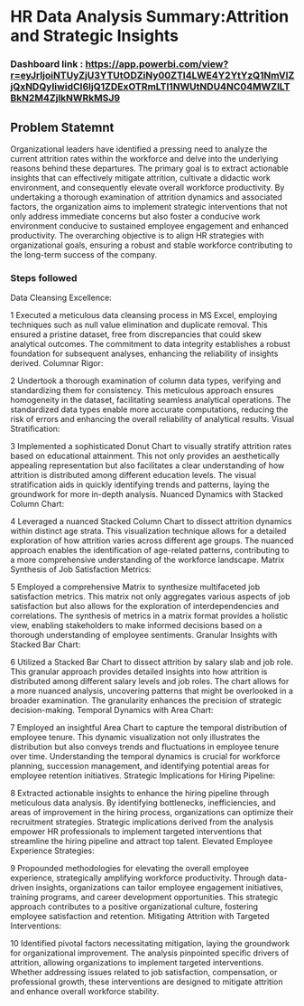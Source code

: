 # HR Data Analysis Summary:Attrition and Strategic Insights

### Dashboard link : https://app.powerbi.com/view?r=eyJrIjoiNTUyZjU3YTUtODZiNy00ZTI4LWE4Y2YtYzQ1NmVlZjQxNDQyIiwidCI6IjQ1ZDExOTRmLTI1NWUtNDU4NC04MWZlLTBkN2M4ZjlkNWRkMSJ9

## Problem Statemnt


Organizational leaders have identified a pressing need to analyze the current attrition rates within the workforce and delve into the underlying reasons behind these departures. The primary goal is to extract actionable insights that can effectively mitigate attrition, cultivate a didactic work environment, and consequently elevate overall workforce productivity. By undertaking a thorough examination of attrition dynamics and associated factors, the organization aims to implement strategic interventions that not only address immediate concerns but also foster a conducive work environment conducive to sustained employee engagement and enhanced productivity. The overarching objective is to align HR strategies with organizational goals, ensuring a robust and stable workforce contributing to the long-term success of the company.


### Steps followed

Data Cleansing Excellence:


1 Executed a meticulous data cleansing process in MS Excel, employing techniques such as null value elimination and duplicate removal. This ensured a pristine dataset, free from discrepancies that could skew analytical outcomes. The commitment to data integrity establishes a robust foundation for subsequent analyses, enhancing the reliability of insights derived.
Columnar Rigor:

2 Undertook a thorough examination of column data types, verifying and standardizing them for consistency. This meticulous approach ensures homogeneity in the dataset, facilitating seamless analytical operations. The standardized data types enable more accurate computations, reducing the risk of errors and enhancing the overall reliability of analytical results.
Visual Stratification:

3 Implemented a sophisticated Donut Chart to visually stratify attrition rates based on educational attainment. This not only provides an aesthetically appealing representation but also facilitates a clear understanding of how attrition is distributed among different education levels. The visual stratification aids in quickly identifying trends and patterns, laying the groundwork for more in-depth analysis.
Nuanced Dynamics with Stacked Column Chart:

4 Leveraged a nuanced Stacked Column Chart to dissect attrition dynamics within distinct age strata. This visualization technique allows for a detailed exploration of how attrition varies across different age groups. The nuanced approach enables the identification of age-related patterns, contributing to a more comprehensive understanding of the workforce landscape.
Matrix Synthesis of Job Satisfaction Metrics:

5 Employed a comprehensive Matrix to synthesize multifaceted job satisfaction metrics. This matrix not only aggregates various aspects of job satisfaction but also allows for the exploration of interdependencies and correlations. The synthesis of metrics in a matrix format provides a holistic view, enabling stakeholders to make informed decisions based on a thorough understanding of employee sentiments.
Granular Insights with Stacked Bar Chart:

6 Utilized a Stacked Bar Chart to dissect attrition by salary slab and job role. This granular approach provides detailed insights into how attrition is distributed among different salary levels and job roles. The chart allows for a more nuanced analysis, uncovering patterns that might be overlooked in a broader examination. The granularity enhances the precision of strategic decision-making.
Temporal Dynamics with Area Chart:

7 Employed an insightful Area Chart to capture the temporal distribution of employee tenure. This dynamic visualization not only illustrates the distribution but also conveys trends and fluctuations in employee tenure over time. Understanding the temporal dynamics is crucial for workforce planning, succession management, and identifying potential areas for employee retention initiatives.
Strategic Implications for Hiring Pipeline:

8 Extracted actionable insights to enhance the hiring pipeline through meticulous data analysis. By identifying bottlenecks, inefficiencies, and areas of improvement in the hiring process, organizations can optimize their recruitment strategies. Strategic implications derived from the analysis empower HR professionals to implement targeted interventions that streamline the hiring pipeline and attract top talent.
Elevated Employee Experience Strategies:

9 Propounded methodologies for elevating the overall employee experience, strategically amplifying workforce productivity. Through data-driven insights, organizations can tailor employee engagement initiatives, training programs, and career development opportunities. This strategic approach contributes to a positive organizational culture, fostering employee satisfaction and retention.
Mitigating Attrition with Targeted Interventions:

10 Identified pivotal factors necessitating mitigation, laying the groundwork for organizational improvement. The analysis pinpointed specific drivers of attrition, allowing organizations to implement targeted interventions. Whether addressing issues related to job satisfaction, compensation, or professional growth, these interventions are designed to mitigate attrition and enhance overall workforce stability.
